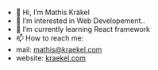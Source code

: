 - 👋 Hi, I’m Mathis Kräkel
- 👀 I’m interested in Web Developement..
- 🌱 I’m currently learning React framework
- 📫 How to reach me:
- mail: mathis@kraekel.com
- website: <a href="https://kraekel.com">kraekel.com</a>

<!---
Mathis027/Mathis027 is a ✨ special ✨ repository because its `README.md` (this file) appears on your GitHub profile.
You can click the Preview link to take a look at your changes.
--->
